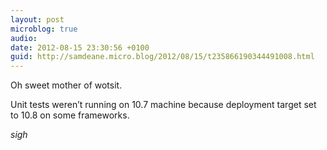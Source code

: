 ```yaml
---
layout: post
microblog: true
audio: 
date: 2012-08-15 23:30:56 +0100
guid: http://samdeane.micro.blog/2012/08/15/t235866190344491008.html
---
```

Oh sweet mother of wotsit.

Unit tests weren’t running on 10.7 machine because deployment target set to 10.8 on some frameworks.

*sigh*
